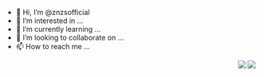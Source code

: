 - 👋 Hi, I’m @znzsofficial
- 👀 I’m interested in ...
- 🌱 I’m currently learning ...
- 💞️ I’m looking to collaborate on ...
- 📫 How to reach me ...

<img align="right" src="https://github-readme-stats.vercel.app/api?username=znzsoficial&show_icons=true&icon_color=0078e7&title_color=0078e7"> 
<img align="right" src="https://github-readme-stats.vercel.app/api/top-langs/?username=znzsofficial&layout=compact"> 
<!---
znzsofficial/znzsofficial is a ✨ special ✨ repository because its `README.md` (this file) appears on your GitHub profile.
You can click the Preview link to take a look at your changes.
--->
